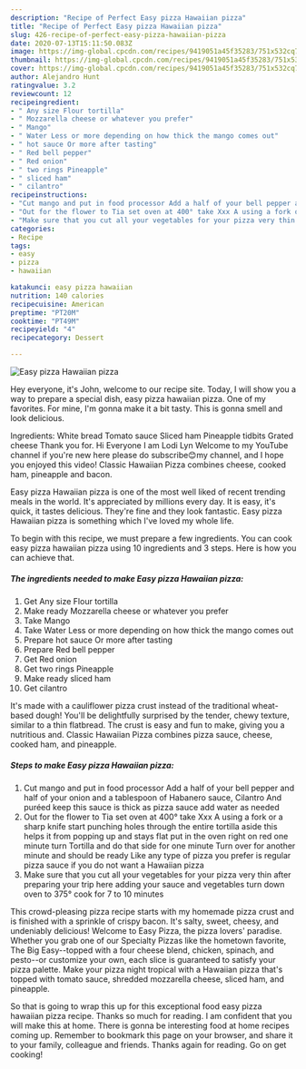 ```yaml
---
description: "Recipe of Perfect Easy pizza Hawaiian pizza"
title: "Recipe of Perfect Easy pizza Hawaiian pizza"
slug: 426-recipe-of-perfect-easy-pizza-hawaiian-pizza
date: 2020-07-13T15:11:50.083Z
image: https://img-global.cpcdn.com/recipes/9419051a45f35283/751x532cq70/easy-pizza-hawaiian-pizza-recipe-main-photo.jpg
thumbnail: https://img-global.cpcdn.com/recipes/9419051a45f35283/751x532cq70/easy-pizza-hawaiian-pizza-recipe-main-photo.jpg
cover: https://img-global.cpcdn.com/recipes/9419051a45f35283/751x532cq70/easy-pizza-hawaiian-pizza-recipe-main-photo.jpg
author: Alejandro Hunt
ratingvalue: 3.2
reviewcount: 12
recipeingredient:
- " Any size Flour tortilla"
- " Mozzarella cheese or whatever you prefer"
- " Mango"
- " Water Less or more depending on how thick the mango comes out"
- " hot sauce Or more after tasting"
- " Red bell pepper"
- " Red onion"
- " two rings Pineapple"
- " sliced ham"
- " cilantro"
recipeinstructions:
- "Cut mango and put in food processor Add a half of your bell pepper and half of your onion and a tablespoon of Habanero sauce, Cilantro And puréed keep this sauce is thick as pizza sauce add water as needed"
- "Out for the flower to Tia set oven at 400° take Xxx A using a fork or a sharp knife start punching holes through the entire tortilla aside this helps it from popping up and stays flat put in the oven right on red one minute turn Tortilla and do that side for one minute Turn over for another minute and should be ready Like any type of pizza you prefer is regular pizza sauce if you do not want a Hawaiian pizza"
- "Make sure that you cut all your vegetables for your pizza very thin after preparing your trip here adding your sauce and vegetables turn down oven to 375° cook for 7 to 10 minutes"
categories:
- Recipe
tags:
- easy
- pizza
- hawaiian

katakunci: easy pizza hawaiian 
nutrition: 140 calories
recipecuisine: American
preptime: "PT20M"
cooktime: "PT49M"
recipeyield: "4"
recipecategory: Dessert

---
```



![Easy pizza Hawaiian pizza](https://img-global.cpcdn.com/recipes/9419051a45f35283/751x532cq70/easy-pizza-hawaiian-pizza-recipe-main-photo.jpg)

Hey everyone, it's John, welcome to our recipe site. Today, I will show you a way to prepare a special dish, easy pizza hawaiian pizza. One of my favorites. For mine, I'm gonna make it a bit tasty. This is gonna smell and look delicious.

Ingredients: White bread Tomato sauce Sliced ham Pineapple tidbits Grated cheese Thank you for. Hi Everyone I am Lodi Lyn Welcome to my YouTube channel if you&#39;re new here please do subscribe😊my channel, and I hope you enjoyed this video! Classic Hawaiian Pizza combines cheese, cooked ham, pineapple and bacon.

Easy pizza Hawaiian pizza is one of the most well liked of recent trending meals in the world. It's appreciated by millions every day. It is easy, it's quick, it tastes delicious. They're fine and they look fantastic. Easy pizza Hawaiian pizza is something which I've loved my whole life.


To begin with this recipe, we must prepare a few ingredients. You can cook easy pizza hawaiian pizza using 10 ingredients and 3 steps. Here is how you can achieve that.

<!--inarticleads1-->

##### The ingredients needed to make Easy pizza Hawaiian pizza:

1. Get  Any size Flour tortilla
1. Make ready  Mozzarella cheese or whatever you prefer
1. Take  Mango
1. Take  Water Less or more depending on how thick the mango comes out
1. Prepare  hot sauce Or more after tasting
1. Prepare  Red bell pepper
1. Get  Red onion
1. Get  two rings Pineapple
1. Make ready  sliced ham
1. Get  cilantro


It&#39;s made with a cauliflower pizza crust instead of the traditional wheat-based dough! You&#39;ll be delightfully surprised by the tender, chewy texture, similar to a thin flatbread. The crust is easy and fun to make, giving you a nutritious and. Classic Hawaiian Pizza combines pizza sauce, cheese, cooked ham, and pineapple. 

<!--inarticleads2-->

##### Steps to make Easy pizza Hawaiian pizza:

1. Cut mango and put in food processor Add a half of your bell pepper and half of your onion and a tablespoon of Habanero sauce, Cilantro And puréed keep this sauce is thick as pizza sauce add water as needed
1. Out for the flower to Tia set oven at 400° take Xxx A using a fork or a sharp knife start punching holes through the entire tortilla aside this helps it from popping up and stays flat put in the oven right on red one minute turn Tortilla and do that side for one minute Turn over for another minute and should be ready Like any type of pizza you prefer is regular pizza sauce if you do not want a Hawaiian pizza
1. Make sure that you cut all your vegetables for your pizza very thin after preparing your trip here adding your sauce and vegetables turn down oven to 375° cook for 7 to 10 minutes


This crowd-pleasing pizza recipe starts with my homemade pizza crust and is finished with a sprinkle of crispy bacon. It&#39;s salty, sweet, cheesy, and undeniably delicious! Welcome to Easy Pizza, the pizza lovers&#39; paradise. Whether you grab one of our Specialty Pizzas like the hometown favorite, The Big Easy--topped with a four cheese blend, chicken, spinach, and pesto--or customize your own, each slice is guaranteed to satisfy your pizza palette. Make your pizza night tropical with a Hawaiian pizza that&#39;s topped with tomato sauce, shredded mozzarella cheese, sliced ham, and pineapple. 

So that is going to wrap this up for this exceptional food easy pizza hawaiian pizza recipe. Thanks so much for reading. I am confident that you will make this at home. There is gonna be interesting food at home recipes coming up. Remember to bookmark this page on your browser, and share it to your family, colleague and friends. Thanks again for reading. Go on get cooking!
